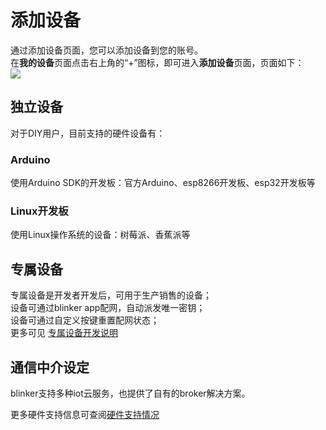 # 添加设备  
通过添加设备页面，您可以添加设备到您的账号。  
在**我的设备**页面点击右上角的“+”图标，即可进入**添加设备**页面，页面如下：  
![](../img/005/01-1.jpg)

## 独立设备
对于DIY用户，目前支持的硬件设备有：  
### Arduino  
使用Arduino SDK的开发板：官方Arduino、esp8266开发板、esp32开发板等  

### Linux开发板  
使用Linux操作系统的设备：树莓派、香蕉派等  

## 专属设备  
专属设备是开发者开发后，可用于生产销售的设备；  
设备可通过blinker app配网，自动派发唯一密钥；  
设备可通过自定义按键重置配网状态；  
更多可见 [专属设备开发说明](https://diandeng.tech/doc/prodevice)  

## 通信中介设定  
blinker支持多种iot云服务，也提供了自有的broker解决方案。  

更多硬件支持信息可查阅[硬件支持情况](https://diandeng.tech/doc/device-support)  